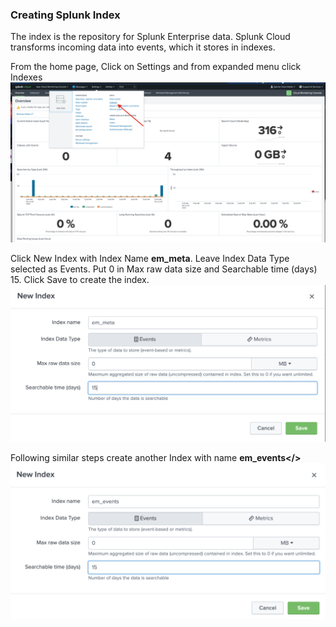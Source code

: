 ### Creating Splunk Index

The index is the repository for Splunk Enterprise data. Splunk Cloud transforms incoming data into events, which it stores in indexes.

From the home page, Click on Settings and from expanded menu click Indexes
![Setting Index](../images/splunk/settings-index.png)

Click New Index with Index Name <b>em_meta</b>. Leave Index Data Type selected as Events. Put 0 in Max raw data size and Searchable time (days) 15. Click Save to create the index.
![em_meta index](../images/splunk/em_meta.png)

Following similar steps create another Index with name <b>em_events</>![em_meta index](../images/splunk/em_events.png)